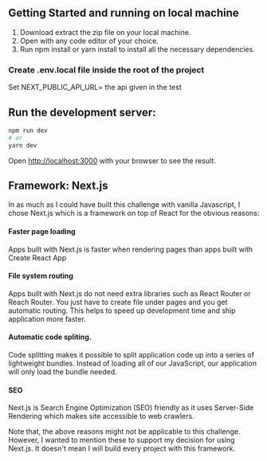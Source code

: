 ## Getting Started and running on local machine

1. Download extract the zip file on your local machine.
2. Open with any code editor of your choice.
3. Run npm install or yarn install to install all the necessary dependencies.

### Create .env.local file inside the root of the project

Set NEXT_PUBLIC_API_URL= the api given in the test

## Run the development server:

```bash
npm run dev
# or
yarn dev
```

Open [http://localhost:3000](http://localhost:3000) with your browser to see the result.

## Framework: Next.js

In as much as I could have built this challenge with vanilla Javascript, I chose Next.js which is a framework on top of React for the obvious reasons:

#### Faster page loading

Apps built with Next.js is faster when rendering pages than apps built with Create React App

#### File system routing

Apps built with Next.js do not need extra libraries such as React Router or Reach Router. You just have to create file under pages and you get automatic routing. This helps to speed up development time and ship application more faster.

#### Automatic code spliting.

Code splitting makes it possible to split application code up into a series of lightweight bundles. Instead of loading all of our JavaScript, our application will only load the bundle needed.

#### SEO

Next.js is Search Engine Optimization (SEO) friendly as it uses Server-Side Rendering which makes site accessible to web crawlers.

Note that, the above reasons might not be applicable to this challenge. However, I wanted to mention these to support my decision for using Next.js. It doesn't mean I will build every project with this framework.
